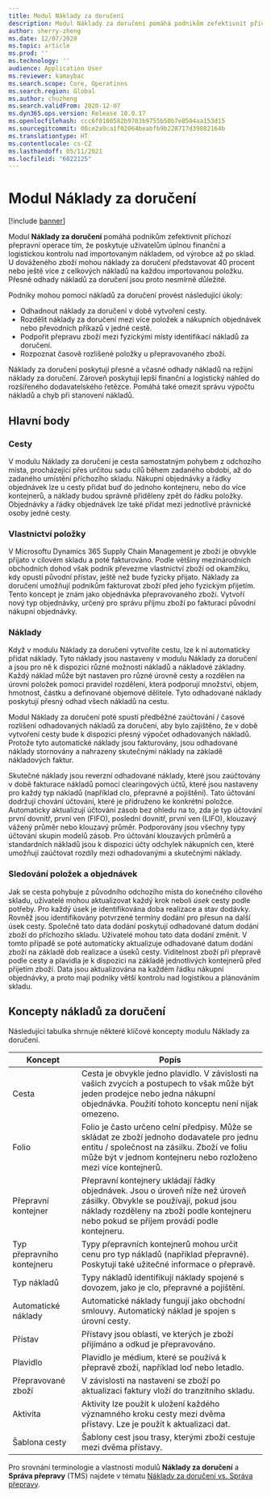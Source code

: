```yaml
---
title: Modul Náklady za doručení
description: Modul Náklady za doručení pomáhá podnikům zefektivnit příchozí přepravní operace tím, že poskytuje uživatelům úplnou finanční a logistickou kontrolu nad importovaným nákladem, od výrobce až po sklad.
author: sherry-zheng
ms.date: 12/07/2020
ms.topic: article
ms.prod: ''
ms.technology: ''
audience: Application User
ms.reviewer: kamaybac
ms.search.scope: Core, Operations
ms.search.region: Global
ms.author: chuzheng
ms.search.validFrom: 2020-12-07
ms.dyn365.ops.version: Release 10.0.17
ms.openlocfilehash: ccc6f0100582b9703b9755b50b7e8504aa153d15
ms.sourcegitcommit: 08ce2a9ca1f02064beabfb9b228717d39882164b
ms.translationtype: HT
ms.contentlocale: cs-CZ
ms.lasthandoff: 05/11/2021
ms.locfileid: "6022125"
---
```

# <a name="landed-cost-module"></a>Modul Náklady za doručení

[!include [banner](../../includes/banner.md)]

Modul **Náklady za doručení** pomáhá podnikům zefektivnit příchozí přepravní operace tím, že poskytuje uživatelům úplnou finanční a logistickou kontrolu nad importovaným nákladem, od výrobce až po sklad. U dováženého zboží mohou náklady za doručení představovat 40 procent nebo ještě více z celkových nákladů na každou importovanou položku. Přesné odhady nákladů za doručení jsou proto nesmírně důležité.

Podniky mohou pomocí nákladů za doručení provést následující úkoly:

- Odhadnout náklady za doručení v době vytvoření cesty.
- Rozdělit náklady za doručení mezi více položek a nákupních objednávek nebo převodních příkazů v jedné cestě.
- Podpořit přepravu zboží mezi fyzickými místy identifikací nákladů za doručení.
- Rozpoznat časově rozlišené položky u přepravovaného zboží.

Náklady za doručení poskytují přesné a včasné odhady nákladů na režijní náklady za doručení. Zároveň poskytují lepší finanční a logistický náhled do rozšířeného dodavatelského řetězce. Pomáhá také omezit správu výpočtu nákladů a chyb při stanovení nákladů.

## <a name="highlights"></a>Hlavní body

### <a name="voyages"></a>Cesty

V modulu Náklady za doručení je cesta samostatným pohybem z odchozího místa, procházející přes určitou sadu cílů během zadaného období, až do zadaného umístění příchozího skladu. Nákupní objednávky a řádky objednávek lze u cesty přidat buď do jednoho kontejneru, nebo do více kontejnerů, a náklady budou správně přiděleny zpět do řádku položky. Objednávky a řádky objednávek lze také přidat mezi jednotlivé právnické osoby jedné cesty.

### <a name="item-ownership"></a>Vlastnictví položky

V Microsoftu Dynamics 365 Supply Chain Management je zboží je obvykle přijato v cílovém skladu a poté fakturováno. Podle většiny mezinárodních obchodních dohod však podnik převezme vlastnictví zboží od okamžiku, kdy opustí původní přístav, ještě než bude fyzicky přijato. Náklady za doručení umožňují podnikům fakturovat zboží před jeho fyzickým přijetím. Tento koncept je znám jako objednávka přepravovaného zboží. Vytvoří nový typ objednávky, určený pro správu příjmu zboží po fakturaci původní nákupní objednávky.

### <a name="costs"></a>Náklady

Když v modulu Náklady za doručení vytvoříte cestu, lze k ní automaticky přidat náklady. Tyto náklady jsou nastaveny v modulu Náklady za doručení a jsou pro ně k dispozici různé možnosti nákladů a nákladové základny. Každý náklad může být nastaven pro různé úrovně cesty a rozdělen na úrovni položek pomocí pravidel rozdělení, která podporují množství, objem, hmotnost, částku a definované objemové dělitele. Tyto odhadované náklady poskytují přesný odhad všech nákladů na cestu.

Modul Náklady za doručení poté spustí předběžné zaúčtování / časové rozlišení odhadovaných nákladů za doručení, aby bylo zajištěno, že v době vytvoření cesty bude k dispozici přesný výpočet odhadovaných nákladů. Protože tyto automatické náklady jsou fakturovány, jsou odhadované náklady stornovány a nahrazeny skutečnými náklady na základě nákladových faktur.

Skutečné náklady jsou reverzní odhadované náklady, které jsou zaúčtovány v době fakturace nákladů pomocí clearingových účtů, které jsou nastaveny pro každý typ nákladů (například clo, přepravné a pojištění). Tato účtování dodržují chování účtování, které je přidruženo ke konkrétní položce. Automaticky aktualizují účtování zásob bez ohledu na to, zda je typ účtování první dovnitř, první ven (FIFO), poslední dovnitř, první ven (LIFO), klouzavý vážený průměr nebo klouzavý průměr. Podporovány jsou všechny typy účtování skupin modelů zásob. Pro účtování klouzavých průměrů a standardních nákladů jsou k dispozici účty odchylek nákupních cen, které umožňují zaúčtovat rozdíly mezi odhadovanými a skutečnými náklady.

### <a name="item-and-order-tracking"></a>Sledování položek a objednávek

Jak se cesta pohybuje z původního odchozího místa do konečného cílového skladu, uživatelé mohou aktualizovat každý krok neboli *úsek* cesty podle potřeby. Pro každý úsek je identifikována doba realizace a stav dodávky. Rovněž jsou identifikovány potvrzené termíny dodání pro přesun na další úsek cesty. Společně tato data dodání poskytují odhadované datum dodání zboží do příchozího skladu. Uživatelé mohou tato data dodání změnit. V tomto případě se poté automaticky aktualizuje odhadované datum dodání zboží na základě dob realizace a úseků cesty. Viditelnost zboží při přepravě podle cesty a plavidla je k dispozici na základě jednotlivých kontejnerů před přijetím zboží. Data jsou aktualizována na každém řádku nákupní objednávky, a proto mají podniky větší kontrolu nad logistikou a plánováním skladu.

## <a name="landed-cost-concepts"></a>Koncepty nákladů za doručení

Následující tabulka shrnuje některé klíčové koncepty modulu Náklady za doručení.

| Koncept | Popis |
|---|---|
| Cesta | Cesta je obvykle jedno plavidlo. V závislosti na vašich zvycích a postupech to však může být jeden prodejce nebo jedna nákupní objednávka. Použití tohoto konceptu není nijak omezeno. |
| Folio | Folio je často určeno celní předpisy. Může se skládat ze zboží jednoho dodavatele pro jednu entitu / společnost na zásilku. Zboží ve foliu může být v jednom kontejneru nebo rozloženo mezi více kontejnerů. |
| Přepravní kontejner | Přepravní kontejnery ukládají řádky objednávek. Jsou o úroveň níže než úroveň zásilky. Obvykle se používají, pokud jsou náklady rozděleny na zboží podle kontejneru nebo pokud se příjem provádí podle kontejneru. |
| Typ přepravního kontejneru | Typy přepravních kontejnerů mohou určit cenu pro typ nákladů (například přepravné). Poskytují také užitečné informace o přepravě. |
| Typ nákladů | Typy nákladů identifikují náklady spojené s dovozem, jako je clo, přepravné a pojištění. |
| Automatické náklady | Automatické náklady fungují jako obchodní smlouvy. Automatický náklad je spojen s úrovní cesty. |
| Přístav | Přístavy jsou oblasti, ve kterých je zboží přijímáno a odkud je přepravováno. |
| Plavidlo | Plavidlo je médium, které se používá k přepravě zboží, například loď nebo letadlo. |
| Přepravované zboží | V závislosti na nastavení se zboží po aktualizaci faktury vloží do tranzitního skladu. |
| Aktivita | Aktivity lze použít k uložení každého významného kroku cesty mezi dvěma přístavy. Lze je použít k aktualizaci dat. |
| Šablona cesty | Šablony cest jsou trasy, kterými zboží cestuje mezi dvěma přístavy. |

Pro srovnání terminologie a vlastností modulů **Náklady za doručení** a **Správa přepravy** (TMS) najdete v tématu [Náklady za doručení vs. Správa přepravy](landed-cost-vs-tms.md).
